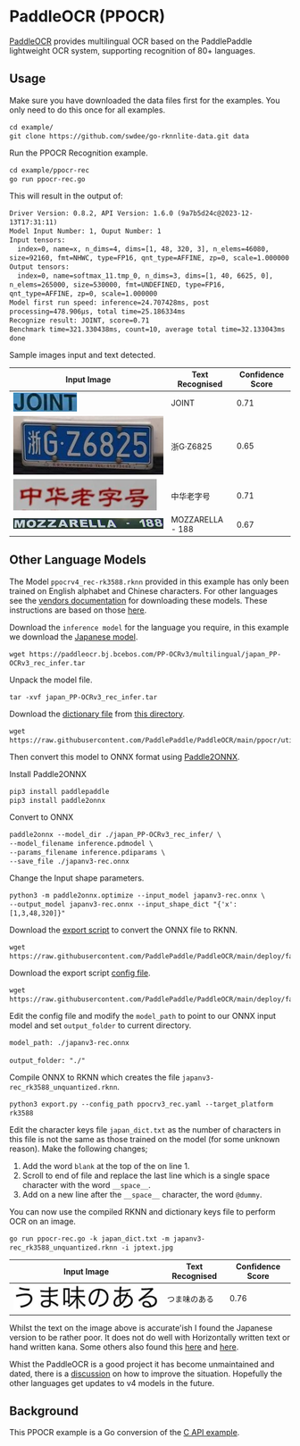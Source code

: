 # PaddleOCR (PPOCR)

[PaddleOCR](https://github.com/PaddlePaddle/PaddleOCR) provides multilingual
OCR based on the PaddlePaddle lightweight OCR system, supporting recognition of
80+ languages.

## Usage

Make sure you have downloaded the data files first for the examples.
You only need to do this once for all examples.

```
cd example/
git clone https://github.com/swdee/go-rknnlite-data.git data
```

Run the PPOCR Recognition example.
```
cd example/ppocr-rec
go run ppocr-rec.go
```

This will result in the output of:
```
Driver Version: 0.8.2, API Version: 1.6.0 (9a7b5d24c@2023-12-13T17:31:11)
Model Input Number: 1, Ouput Number: 1
Input tensors:
  index=0, name=x, n_dims=4, dims=[1, 48, 320, 3], n_elems=46080, size=92160, fmt=NHWC, type=FP16, qnt_type=AFFINE, zp=0, scale=1.000000
Output tensors:
  index=0, name=softmax_11.tmp_0, n_dims=3, dims=[1, 40, 6625, 0], n_elems=265000, size=530000, fmt=UNDEFINED, type=FP16, qnt_type=AFFINE, zp=0, scale=1.000000
Model first run speed: inference=24.707428ms, post processing=478.906µs, total time=25.186334ms
Recognize result: JOINT, score=0.71
Benchmark time=321.330438ms, count=10, average total time=32.133043ms
done
```

Sample images input and text detected.


| Input Image                       | Text Recognised | Confidence Score |
|-----------------------------------|-----------------|------------------|
| ![joint.png](joint.png)           | JOINT           | 0.71             |
| ![region.jpg](region.jpg)         |    浙G·Z6825        | 0.65         |
| ![cn-text.png](cn-text.png)       |    中华老字号        | 0.71          |
| ![mozzarella.jpg](mozzarella.jpg) |    MOZZARELLA - 188        | 0.67  |


## Other Language Models

The Model `ppocrv4_rec-rk3588.rknn` provided in this example has only been trained
on English alphabet and Chinese characters.  For other languages see the
[vendors documentation](https://github.com/PaddlePaddle/PaddleOCR/blob/main/doc/doc_en/models_list_en.md)
for downloading these models.  These instructions are based on those [here](https://github.com/PaddlePaddle/PaddleOCR/blob/8b71785141e1f14d0df1a92412553fc90db47326/deploy/fastdeploy/rockchip/cpp/README.md).

Download the `inference model` for the language you require, in this example we download
the [Japanese model](https://paddleocr.bj.bcebos.com/PP-OCRv3/multilingual/japan_PP-OCRv3_rec_infer.tar).
```
wget https://paddleocr.bj.bcebos.com/PP-OCRv3/multilingual/japan_PP-OCRv3_rec_infer.tar 
```

Unpack the model file.
```
tar -xvf japan_PP-OCRv3_rec_infer.tar
```

Download the [dictionary file](https://github.com/PaddlePaddle/PaddleOCR/blob/main/ppocr/utils/dict/japan_dict.txt)
from [this directory](https://github.com/PaddlePaddle/PaddleOCR/tree/main/ppocr/utils/dict).
```
wget https://raw.githubusercontent.com/PaddlePaddle/PaddleOCR/main/ppocr/utils/dict/japan_dict.txt
```

Then convert this model to ONNX format using [Paddle2ONNX](https://github.com/PaddlePaddle/PaddleOCR/tree/main/deploy/paddle2onnx).

Install Paddle2ONNX
```
pip3 install paddlepaddle
pip3 install paddle2onnx
```

Convert to ONNX
```
paddle2onnx --model_dir ./japan_PP-OCRv3_rec_infer/ \
--model_filename inference.pdmodel \
--params_filename inference.pdiparams \
--save_file ./japanv3-rec.onnx
```

Change the Input shape parameters.
```
python3 -m paddle2onnx.optimize --input_model japanv3-rec.onnx \
--output_model japanv3-rec.onnx --input_shape_dict "{'x':[1,3,48,320]}"
```

Download the [export script](https://github.com/PaddlePaddle/PaddleOCR/blob/main/deploy/fastdeploy/rockchip/rknpu2_tools/export.py) to convert the ONNX file to RKNN.
```
wget https://raw.githubusercontent.com/PaddlePaddle/PaddleOCR/main/deploy/fastdeploy/rockchip/rknpu2_tools/export.py
```

Download the export script [config file](https://github.com/PaddlePaddle/PaddleOCR/blob/main/deploy/fastdeploy/rockchip/rknpu2_tools/config/ppocrv3_rec.yaml).
```
wget https://raw.githubusercontent.com/PaddlePaddle/PaddleOCR/main/deploy/fastdeploy/rockchip/rknpu2_tools/config/ppocrv3_rec.yaml
```

Edit the config file and modify the `model_path` to point to our ONNX input model and set `output_folder` to current directory.
```
model_path: ./japanv3-rec.onnx

output_folder: "./"
```

Compile ONNX to RKNN which creates the file `japanv3-rec_rk3588_unquantized.rknn`.
```
python3 export.py --config_path ppocrv3_rec.yaml --target_platform rk3588
```

Edit the character keys file `japan_dict.txt` as the number of characters in this file is not the
same as those trained on the model (for some unknown reason).  Make the following changes;

1. Add the word `blank` at the top of the on line 1.
2. Scroll to end of file and replace the last line which is a single space character with the word `__space__`.
3. Add on a new line after the `__space__` character, the word `@dummy`.

You can now use the compiled RKNN and dictionary keys file to perform OCR on an image.
```
go run ppocr-rec.go -k japan_dict.txt -m japanv3-rec_rk3588_unquantized.rknn -i jptext.jpg
```

| Input Image                       | Text Recognised | Confidence Score |
|-----------------------------------|-----------------|------------------|
| ![jptext.jpg](jptext.jpg)           | つま味のある           | 0.76      |

Whilst the text on the image above is accurate'ish I found the Japanese version to be
rather poor.  It does not do well with Horizontally written text or hand written
kana. Some others also found this [here](https://qiita.com/sakamoto1209/items/59288cd88133852d2e9e)
and [here](https://zenn.dev/shimat/articles/6ac851fbba2e0bae05c8).

Whist the PaddleOCR is a good project it has become unmaintained and dated, there
is a [discussion](https://github.com/PaddlePaddle/PaddleOCR/issues/11859) on how 
to improve the situation.  Hopefully the other languages get updates to v4 models
in the future.


## Background

This PPOCR example is a Go conversion of the [C API example](https://github.com/airockchip/rknn_model_zoo/blob/main/examples/PPOCR/PPOCR-Rec/cpp/main.cc).


